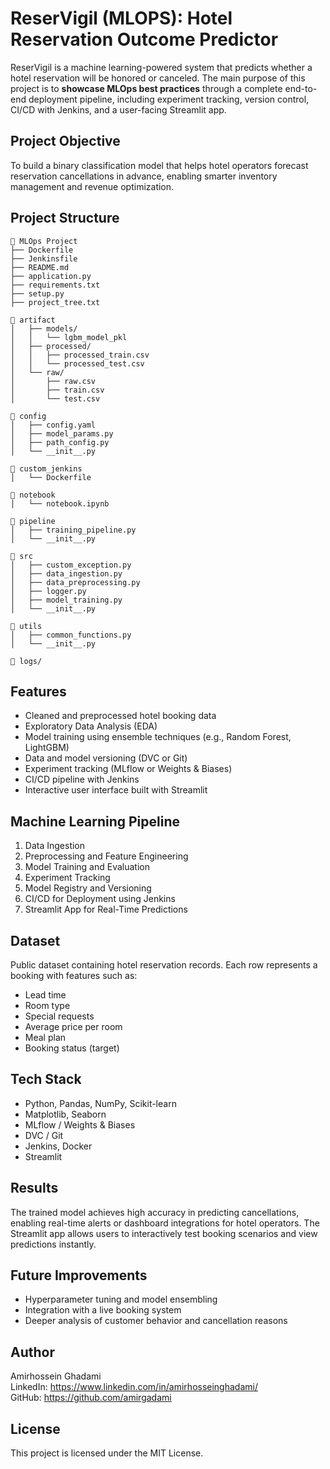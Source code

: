 # ReserVigil (MLOPS): Hotel Reservation Outcome Predictor

ReserVigil is a machine learning-powered system that predicts whether a hotel reservation will be honored or canceled. The main purpose of this project is to **showcase MLOps best practices** through a complete end-to-end deployment pipeline, including experiment tracking, version control, CI/CD with Jenkins, and a user-facing Streamlit app.

## Project Objective

To build a binary classification model that helps hotel operators forecast reservation cancellations in advance, enabling smarter inventory management and revenue optimization.

## Project Structure

```
📁 MLOps Project
├── Dockerfile
├── Jenkinsfile
├── README.md
├── application.py
├── requirements.txt
├── setup.py
├── project_tree.txt

📁 artifact
│   ├── models/
│   │   └── lgbm_model_pkl
│   ├── processed/
│   │   ├── processed_train.csv
│   │   └── processed_test.csv
│   └── raw/
│       ├── raw.csv
│       ├── train.csv
│       └── test.csv

📁 config
│   ├── config.yaml
│   ├── model_params.py
│   ├── path_config.py
│   └── __init__.py

📁 custom_jenkins
│   └── Dockerfile

📁 notebook
│   └── notebook.ipynb

📁 pipeline
│   ├── training_pipeline.py
│   └── __init__.py

📁 src
│   ├── custom_exception.py
│   ├── data_ingestion.py
│   ├── data_preprocessing.py
│   ├── logger.py
│   ├── model_training.py
│   └── __init__.py

📁 utils
│   ├── common_functions.py
│   └── __init__.py

📁 logs/
```

## Features

- Cleaned and preprocessed hotel booking data
- Exploratory Data Analysis (EDA)
- Model training using ensemble techniques (e.g., Random Forest, LightGBM)
- Data and model versioning (DVC or Git)
- Experiment tracking (MLflow or Weights & Biases)
- CI/CD pipeline with Jenkins
- Interactive user interface built with Streamlit

## Machine Learning Pipeline

1. Data Ingestion  
2. Preprocessing and Feature Engineering  
3. Model Training and Evaluation  
4. Experiment Tracking  
5. Model Registry and Versioning  
6. CI/CD for Deployment using Jenkins  
7. Streamlit App for Real-Time Predictions

## Dataset

Public dataset containing hotel reservation records. Each row represents a booking with features such as:
- Lead time
- Room type
- Special requests
- Average price per room
- Meal plan
- Booking status (target)

## Tech Stack

- Python, Pandas, NumPy, Scikit-learn
- Matplotlib, Seaborn
- MLflow / Weights & Biases
- DVC / Git
- Jenkins, Docker
- Streamlit

## Results

The trained model achieves high accuracy in predicting cancellations, enabling real-time alerts or dashboard integrations for hotel operators. The Streamlit app allows users to interactively test booking scenarios and view predictions instantly.

## Future Improvements

- Hyperparameter tuning and model ensembling
- Integration with a live booking system
- Deeper analysis of customer behavior and cancellation reasons

## Author

Amirhossein Ghadami  
LinkedIn: https://www.linkedin.com/in/amirhosseinghadami/  
GitHub: https://github.com/amirgadami

## License

This project is licensed under the MIT License.